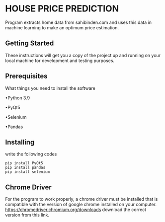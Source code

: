 # HOUSE PRICE PREDICTION

Program extracts home data from sahibinden.com and uses this data in machine learning to make an optimum price estimation.

## Getting Started

These instructions will get you a copy of the project up and running on your local machine for development and testing purposes.



## Prerequisites
What things you need to install the software 


•Python 3.9

•PyQt5

•Selenium

•Pandas




## Installing

write the following codes
```
pip install PyQt5
pip install pandas
pip install selenium

```


## Chrome Driver

For the program to work properly, a chrome driver must be installed that is compatible with the version of google chrome installed on your computer. https://chromedriver.chromium.org/downloads download the correct version from this link.

  
